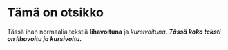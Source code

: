 # Tämä on otsikko

Tässä ihan normaalia tekstiä **lihavoituna** ja *kursivoituna*. 
***Tässä koko teksti on lihavoitu ja kursivoitu.***
